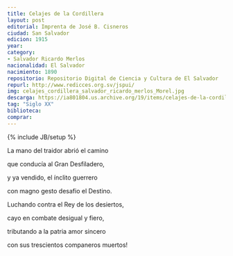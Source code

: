 ```yaml
---
title: Celajes de la Cordillera
layout: post
editorial: Imprenta de José B. Cisneros
ciudad: San Salvador
edicion: 1915
year: 
category: 
- Salvador Ricardo Merlos
nacionalidad: El Salvador
nacimiento: 1890
repositorio: Repositorio Digital de Ciencia y Cultura de El Salvador
repurl: http://www.redicces.org.sv/jspui/
img: celajes_cordillera_salvador_ricardo_merlos_Morel.jpg
descarga: https://ia801804.us.archive.org/19/items/celajes-de-la-cordillera-salvador-ricardo-merlos/Celajes%20de%20la%20Cordillera%20-%20Salvador%20Ricardo%20Merlos.pdf
tag: "Siglo XX"
biblioteca: 
comprar: 
---
```

{% include JB/setup %}

La mano del traidor  abrió el camino 
 
que conducía al Gran Desfiladero, 
 
y ya vendido, el ínclito guerrero
 
con magno gesto desafio el Destino.
 
 
Luchando contra el Rey de los desiertos,
 
cayo en combate desigual y fiero,
 
tributando a la patria amor sincero 
 
con sus trescientos  companeros muertos!
